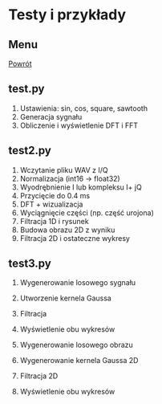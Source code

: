 # Testy i przykłady

## Menu
[Powrót](./README.md)

## test.py

1. Ustawienia: sin, cos, square, sawtooth
2. Generacja sygnału
3. Obliczenie i wyświetlenie DFT i FFT

## test2.py

1. Wczytanie pliku WAV z I/Q
2. Normalizacja (int16 → float32)
3. Wyodrębnienie I lub kompleksu I+ jQ
4. Przycięcie do 0.4 ms
5. DFT + wizualizacja
6. Wyciągnięcie części (np. część urojona)
7. Filtracja 1D i rysunek
8. Budowa obrazu 2D z wyniku
9. Filtracja 2D i ostateczne wykresy

## test3.py

1. Wygenerowanie losowego sygnału
2. Utworzenie kernela Gaussa 
3. Filtracja
4. Wyświetlenie obu wykresów

5. Wygenerowanie losowego obrazu
6. Wygenerowanie kernela Gaussa 2D 
7. Filtracja 2D
8. Wyświetlenie obu wykresów